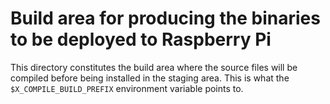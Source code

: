 # Build area for producing the binaries to be deployed to Raspberry Pi
This directory constitutes the build area where the source files will be compiled before being installed in the staging area. This is what the `$X_COMPILE_BUILD_PREFIX` environment variable points to.
